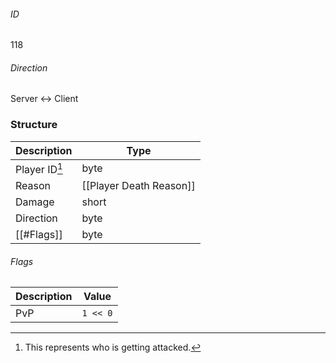 ###### ID
118

###### Direction
Server <-> Client

### Structure
| Description | Type |
|-------------|------|
| Player ID[^1] | byte |
| Reason       | [[Player Death Reason]] |
| Damage       | short |
| Direction    | byte |
| [[#Flags]]   | byte |

[^1]: This represents who is getting attacked.

###### Flags
| Description | Value |
|-------------|------|
| PvP  | `1 << 0` |